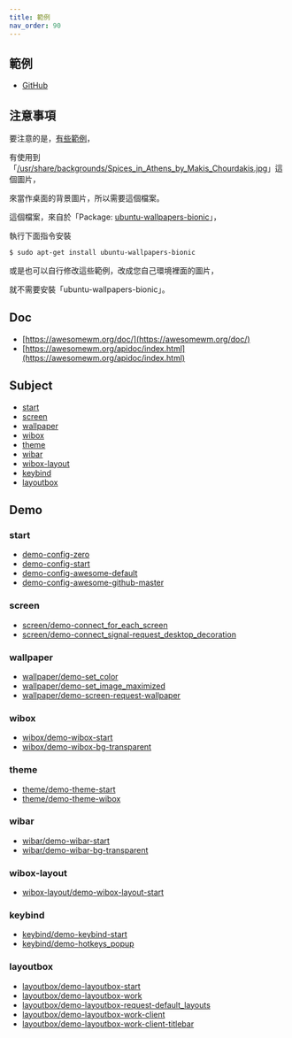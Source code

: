 ```yaml
---
title: 範例
nav_order: 90
---
```


## 範例

* [GitHub](https://github.com/samwhelp/note-about-awesome-wm/tree/gh-pages/_demo)


## 注意事項

要注意的是，[有些範例](https://github.com/samwhelp/note-about-awesome-wm/blob/gh-pages/_demo/demo-develop/wallpaper/demo-screen-request-wallpaper/rc.lua)，

有使用到「[/usr/share/backgrounds/Spices_in_Athens_by_Makis_Chourdakis.jpg](https://packages.ubuntu.com/focal/all/ubuntu-wallpapers-bionic/filelist)」這個圖片，

來當作桌面的背景圖片，所以需要這個檔案。

這個檔案，來自於「Package: [ubuntu-wallpapers-bionic](https://packages.ubuntu.com/focal/ubuntu-wallpapers-bionic/ubuntu-wallpapers-bionic)」，

執行下面指令安裝

``` sh
$ sudo apt-get install ubuntu-wallpapers-bionic
```

或是也可以自行修改這些範例，改成您自己環境裡面的圖片，

就不需要安裝「ubuntu-wallpapers-bionic」。


## Doc

* [https://awesomewm.org/doc/](https://awesomewm.org/doc/)
* [https://awesomewm.org/apidoc/index.html](https://awesomewm.org/apidoc/index.html)


## Subject

* [start](#start)
* [screen](#screen)
* [wallpaper](#wallpaper)
* [wibox](#wibox)
* [theme](#theme)
* [wibar](#wibar)
* [wibox-layout](#wibox-layout)
* [keybind](#keybind)
* [layoutbox](#layoutbox)


## Demo

### start

* [demo-config-zero](https://github.com/samwhelp/note-about-awesome-wm/tree/gh-pages/_demo/demo-start/demo-config-zero)
* [demo-config-start](https://github.com/samwhelp/note-about-awesome-wm/tree/gh-pages/_demo/demo-start/demo-config-start)
* [demo-config-awesome-default](https://github.com/samwhelp/note-about-awesome-wm/tree/gh-pages/_demo/demo-start/demo-config-awesome-default)
* [demo-config-awesome-github-master](https://github.com/samwhelp/note-about-awesome-wm/tree/gh-pages/_demo/demo-start/demo-config-awesome-github-master)

### screen

* [screen/demo-connect_for_each_screen](https://github.com/samwhelp/note-about-awesome-wm/tree/gh-pages/_demo/demo-develop/screen/demo-connect_for_each_screen)
* [screen/demo-connect_signal-request_desktop_decoration](https://github.com/samwhelp/note-about-awesome-wm/tree/gh-pages/_demo/demo-develop/screen/demo-connect_signal-request_desktop_decoration)


### wallpaper

* [wallpaper/demo-set_color](https://github.com/samwhelp/note-about-awesome-wm/tree/gh-pages/_demo/demo-develop/wallpaper/demo-set_color)
* [wallpaper/demo-set_image_maximized](https://github.com/samwhelp/note-about-awesome-wm/tree/gh-pages/_demo/demo-develop/wallpaper/demo-set_image_maximized)
* [wallpaper/demo-screen-request-wallpaper](https://github.com/samwhelp/note-about-awesome-wm/tree/gh-pages/_demo/demo-develop/wallpaper/demo-screen-request-wallpaper)

### wibox


* [wibox/demo-wibox-start](https://github.com/samwhelp/note-about-awesome-wm/tree/gh-pages/_demo/demo-develop/wibox/demo-wibox-start)
* [wibox/demo-wibox-bg-transparent](https://github.com/samwhelp/note-about-awesome-wm/tree/gh-pages/_demo/demo-develop/wibox/demo-wibox-bg-transparent)


### theme


* [theme/demo-theme-start](https://github.com/samwhelp/note-about-awesome-wm/tree/gh-pages/_demo/demo-develop/theme/demo-theme-start)
* [theme/demo-theme-wibox](https://github.com/samwhelp/note-about-awesome-wm/tree/gh-pages/_demo/demo-develop/theme/demo-theme-wibox)

### wibar

* [wibar/demo-wibar-start](https://github.com/samwhelp/note-about-awesome-wm/tree/gh-pages/_demo/demo-develop/wibar/demo-wibar-start)
* [wibar/demo-wibar-bg-transparent](https://github.com/samwhelp/note-about-awesome-wm/tree/gh-pages/_demo/demo-develop/wibar/demo-wibar-bg-transparent)


### wibox-layout

* [wibox-layout/demo-wibox-layout-start](https://github.com/samwhelp/note-about-awesome-wm/tree/gh-pages/_demo/demo-develop/wibox-layout/demo-wibox-layout-start)


### keybind

* [keybind/demo-keybind-start](https://github.com/samwhelp/note-about-awesome-wm/tree/gh-pages/_demo/demo-develop/keybind/demo-keybind-start)
* [keybind/demo-hotkeys_popup](https://github.com/samwhelp/note-about-awesome-wm/tree/gh-pages/_demo/demo-develop/keybind/demo-hotkeys_popup)


### layoutbox

* [layoutbox/demo-layoutbox-start](https://github.com/samwhelp/note-about-awesome-wm/tree/gh-pages/_demo/demo-develop/layoutbox/demo-layoutbox-start)
* [layoutbox/demo-layoutbox-work](https://github.com/samwhelp/note-about-awesome-wm/tree/gh-pages/_demo/demo-develop/layoutbox/demo-layoutbox-work)
* [layoutbox/demo-layoutbox-request-default_layouts](https://github.com/samwhelp/note-about-awesome-wm/tree/gh-pages/_demo/demo-develop/layoutbox/demo-layoutbox-request-default_layouts)
* [layoutbox/demo-layoutbox-work-client](https://github.com/samwhelp/note-about-awesome-wm/tree/gh-pages/_demo/demo-develop/layoutbox/demo-layoutbox-work-client)
* [layoutbox/demo-layoutbox-work-client-titlebar](https://github.com/samwhelp/note-about-awesome-wm/tree/gh-pages/_demo/demo-develop/layoutbox/demo-layoutbox-work-client-titlebar)
